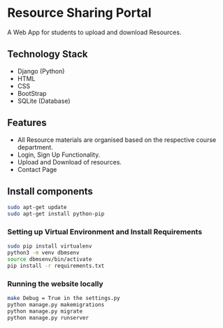 # Resource Sharing Portal
A Web App for students to upload and download Resources.

## Technology Stack

 - Django (Python)
 - HTML
 - CSS
 - BootStrap
 - SQLite (Database)

## Features 

 - All Resource materials are organised based on the respective course department.
 - Login, Sign Up Functionality. 
 - Upload and Download of resources.
 - Contact Page

## Install components
```bash
sudo apt-get update
sudo apt-get install python-pip 
```

### Setting up Virtual Environment and Install Requirements
```bash
sudo pip install virtualenv
python3 -m venv dbmsenv
source dbmsenv/bin/activate
pip install -r requirements.txt
```

### Running the website locally
```bash
make Debug = True in the settings.py 
python manage.py makemigrations
python manage.py migrate
python manage.py runserver
```
